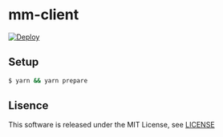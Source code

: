# mm-client

[![Deploy](https://github.com/genki-sano/mm-client/actions/workflows/deploy.yml/badge.svg)](https://github.com/genki-sano/mm-client/actions/workflows/deploy.yml)

## Setup

```bash
$ yarn && yarn prepare
```

## Lisence

This software is released under the MIT License, see [LICENSE](https://github.com/genki-sano/mm-client/blob/master/LICENSE)
